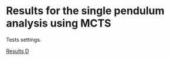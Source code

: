 # Results for the single pendulum analysis using MCTS

Tests settings.

[Results D](Plots_fig_sp_D.md)